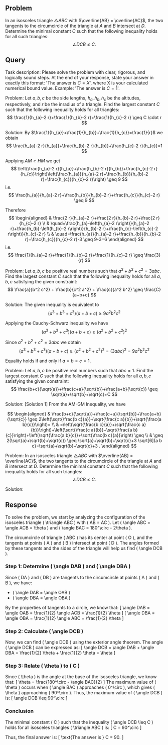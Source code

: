 ## Problem

In an isosceles triangle $\triangle ABC$ with $\overline{AB} = \overline{AC}$, the two tangents to the circumcircle of the triangle at $A$ and $B$ intersect at $D$. Determine the minimal constant $C$ such that the following inequality holds for all such triangles:
$$
\angle DCB \leq C.
$$

## Query

Task description: Please solve the problem with clear, rigorous, and logically sound steps. At the end of your response, state your answer in exactly this format: 'The answer is $C=X$', where X is your calculated numerical bound value. Example: 'The answer is $C=1$'.



Problem: Let $a, b, c$ be the side lengths, $h_{a}, h_{b}, h_{c}$ be the altitudes, respectively, and $r$ be the inradius of a triangle. Find the largest constant $C$ such that the following inequality holds for all triangles:
$$
\frac{1}{h_{a}-2 r}+\frac{1}{h_{b}-2 r}+\frac{1}{h_{c}-2 r} \geq C \cdot r
$$

Solution: By $\frac{1}{h_{a}}+\frac{1}{h_{b}}+\frac{1}{h_{c}}=\frac{1}{r}$ we obtain
$$
\frac{h_{a}-2 r}{h_{a}}+\frac{h_{b}-2 r}{h_{b}}+\frac{h_{c}-2 r}{h_{c}}=1
$$

Applying $A M \geq H M$ we get
$$
\left(\frac{h_{a}-2 r}{h_{a}}+\frac{h_{b}-2 r}{h_{b}}+\frac{h_{c}-2 r}{h_{c}}\right)\left(\frac{h_{a}}{h_{a}-2 r}+\frac{h_{b}}{h_{b}-2 r}+\frac{h_{c}}{h_{c}-2 r}\right) \geq 9
$$
i.e.
$$
\frac{h_{a}}{h_{a}-2 r}+\frac{h_{b}}{h_{b}-2 r}+\frac{h_{c}}{h_{c}-2 r} \geq 9
$$

Therefore
$$
\begin{aligned}
& \frac{2 r}{h_{a}-2 r}+\frac{2 r}{h_{b}-2 r}+\frac{2 r}{h_{c}-2 r} \\
& \quad=\frac{h_{a}-\left(h_{a}-2 r\right)}{h_{a}-2 r}+\frac{h_{b}-\left(h_{b}-2 r\right)}{h_{b}-2 r}+\frac{h_{c}-\left(h_{c}-2 r\right)}{h_{c}-2 r} \\
& \quad=\frac{h_{a}}{h_{a}-2 r}+\frac{h_{b}}{h_{b}-2 r}+\frac{h_{c}}{h_{c}-2 r}-3 \geq 9-3=6
\end{aligned}
$$
i.e.
$$
\frac{1}{h_{a}-2 r}+\frac{1}{h_{b}-2 r}+\frac{1}{h_{c}-2 r} \geq \frac{3}{r}
$$



Problem: Let $a, b, c$ be positive real numbers such that $a^2 + b^2 + c^2 = 3abc$. Find the largest constant $C$ such that the following inequality holds for all $a, b, c$ satisfying the given constraint:
$$
\frac{a}{b^2 c^2} + \frac{b}{c^2 a^2} + \frac{c}{a^2 b^2} \geq \frac{C}{a+b+c}
$$

Solution: The given inequality is equivalent to
$$
\left(a^{3}+b^{3}+c^{3}\right)(a+b+c) \geq 9 a^{2} b^{2} c^{2}
$$

Applying the Cauchy-Schwarz inequality we have
$$
\left(a^{3}+b^{3}+c^{3}\right)(a+b+c) \geq\left(a^{2}+b^{2}+c^{2}\right)^{2}
$$

Since $a^{2}+b^{2}+c^{2}=3 a b c$ we obtain
$$
\left(a^{3}+b^{3}+c^{3}\right)(a+b+c) \geq\left(a^{2}+b^{2}+c^{2}\right)^{2}=(3 a b c)^{2}=9 a^{2} b^{2} c^{2}
$$

Equality holds if and only if $a=b=c=1$.



Problem: Let $a, b, c$ be positive real numbers such that $a b c = 1$. Find the largest constant $C$ such that the following inequality holds for all $a, b, c$ satisfying the given constraint:
$$
\frac{b+c}{\sqrt{a}}+\frac{c+a}{\sqrt{b}}+\frac{a+b}{\sqrt{c}} \geq \sqrt{a}+\sqrt{b}+\sqrt{c}+C
$$

Solution: [Solution 1]
From the AM-GM Inequality, we have

$$
\begin{aligned}
& \frac{b+c}{\sqrt{a}}+\frac{c+a}{\sqrt{b}}+\frac{a+b}{\sqrt{c}} \geq 2\left(\sqrt{\frac{b c}{a}}+\sqrt{\frac{c a}{b}}+\sqrt{\frac{a b}{c}}\right)= \\
& =\left(\sqrt{\frac{b c}{a}}+\sqrt{\frac{c a}{b}}\right)+\left(\sqrt{\frac{c a}{b}}+\sqrt{\frac{a b}{c}}\right)+\left(\sqrt{\frac{a b}{c}}+\sqrt{\frac{b c}{a}}\right) \geq \\
& \geq 2(\sqrt{a}+\sqrt{b}+\sqrt{c}) \geq \sqrt{a}+\sqrt{b}+\sqrt{c}+3 \sqrt[6]{a b c}=\sqrt{a}+\sqrt{b}+\sqrt{c}+3 .
\end{aligned}
$$

Problem: In an isosceles triangle $\triangle ABC$ with $\overline{AB} = \overline{AC}$, the two tangents to the circumcircle of the triangle at $A$ and $B$ intersect at $D$. Determine the minimal constant $C$ such that the following inequality holds for all such triangles:
$$
\angle DCB \leq C.
$$

Solution:

## Response

To solve the problem, we start by analyzing the configuration of the isosceles triangle \( \triangle ABC \) with \( AB = AC \). Let \( \angle ABC = \angle ACB = \theta \) and \( \angle BAC = 180^\circ - 2\theta \).

The circumcircle of triangle \( ABC \) has its center at point \( O \), and the tangents at points \( A \) and \( B \) intersect at point \( D \). The angles formed by these tangents and the sides of the triangle will help us find \( \angle DCB \).

### Step 1: Determine \( \angle DAB \) and \( \angle DBA \)

Since \( DA \) and \( DB \) are tangents to the circumcircle at points \( A \) and \( B \), we have:
- \( \angle DAB = \angle OAB \)
- \( \angle DBA = \angle OBA \)

By the properties of tangents to a circle, we know that:
\[
\angle DAB = \angle OAB = \frac{1}{2} \angle ACB = \frac{1}{2} \theta
\]
\[
\angle DBA = \angle OBA = \frac{1}{2} \angle ABC = \frac{1}{2} \theta
\]

### Step 2: Calculate \( \angle DCB \)

Now, we can find \( \angle DCB \) using the exterior angle theorem. The angle \( \angle DCB \) can be expressed as:
\[
\angle DCB = \angle DAB + \angle DBA = \frac{1}{2} \theta + \frac{1}{2} \theta = \theta
\]

### Step 3: Relate \( \theta \) to \( C \)

Since \( \theta \) is the angle at the base of the isosceles triangle, we know that:
\[
\theta = \frac{180^\circ - \angle BAC}{2}
\]
The maximum value of \( \theta \) occurs when \( \angle BAC \) approaches \( 0^\circ \), which gives \( \theta \) approaching \( 90^\circ \). Thus, the maximum value of \( \angle DCB \) is:
\[
\angle DCB \leq 90^\circ
\]

### Conclusion

The minimal constant \( C \) such that the inequality \( \angle DCB \leq C \) holds for all isosceles triangles \( \triangle ABC \) is:
\[
C = 90^\circ
\]

Thus, the final answer is:
\[
\text{The answer is } C = 90.
\]